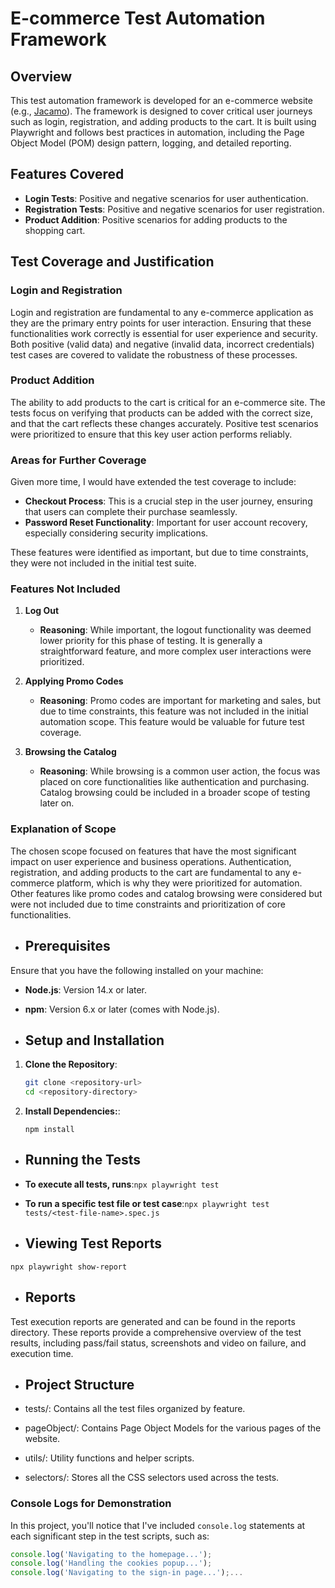 # E-commerce Test Automation Framework

## Overview

This test automation framework is developed for an e-commerce website (e.g., [Jacamo](https://www.jacamo.co.uk/)). The framework is designed to cover critical user journeys such as login, registration, and adding products to the cart. It is built using Playwright and follows best practices in automation, including the Page Object Model (POM) design pattern, logging, and detailed reporting.

## Features Covered

- **Login Tests**: Positive and negative scenarios for user authentication.
- **Registration Tests**: Positive and negative scenarios for user registration.
- **Product Addition**: Positive scenarios for adding products to the shopping cart.

## Test Coverage and Justification

### Login and Registration

Login and registration are fundamental to any e-commerce application as they are the primary entry points for user interaction. Ensuring that these functionalities work correctly is essential for user experience and security. Both positive (valid data) and negative (invalid data, incorrect credentials) test cases are covered to validate the robustness of these processes.

### Product Addition

The ability to add products to the cart is critical for an e-commerce site. The tests focus on verifying that products can be added with the correct size, and that the cart reflects these changes accurately. Positive test scenarios were prioritized to ensure that this key user action performs reliably.

### Areas for Further Coverage

Given more time, I would have extended the test coverage to include:

- **Checkout Process**: This is a crucial step in the user journey, ensuring that users can complete their purchase seamlessly.
- **Password Reset Functionality**: Important for user account recovery, especially considering security implications.

These features were identified as important, but due to time constraints, they were not included in the initial test suite.

### Features Not Included

1. **Log Out**
   - **Reasoning**: While important, the logout functionality was deemed lower priority for this phase of testing. It is generally a straightforward feature, and more complex user interactions were prioritized.

2. **Applying Promo Codes**
   - **Reasoning**: Promo codes are important for marketing and sales, but due to time constraints, this feature was not included in the initial automation scope. This feature would be valuable for future test coverage.

3. **Browsing the Catalog**
   - **Reasoning**: While browsing is a common user action, the focus was placed on core functionalities like authentication and purchasing. Catalog browsing could be included in a broader scope of testing later on.

### Explanation of Scope

The chosen scope focused on features that have the most significant impact on user experience and business operations. Authentication, registration, and adding products to the cart are fundamental to any e-commerce platform, which is why they were prioritized for automation. Other features like promo codes and catalog browsing were considered but were not included due to time constraints and prioritization of core functionalities.

- ## Prerequisites

Ensure that you have the following installed on your machine:

- **Node.js**: Version 14.x or later.
- **npm**: Version 6.x or later (comes with Node.js).

- ## Setup and Installation

1. **Clone the Repository**:

   ```bash
   git clone <repository-url>
   cd <repository-directory>
   ```
2. **Install Dependencies:**:

   `npm install`

- ## Running the Tests

- **To execute all tests, runs**:`npx playwright test`
- **To run a specific test file or test case**:`npx playwright test tests/<test-file-name>.spec.js`

- ## Viewing Test Reports
  
`npx playwright show-report`

- ## Reports
  
Test execution reports are generated and can be found in the reports directory. These reports provide a comprehensive overview of the test results, including pass/fail status, screenshots and video on failure, and execution time.

- ## Project Structure
  
- tests/: Contains all the test files organized by feature.
- pageObject/: Contains Page Object Models for the various pages of the website.
- utils/: Utility functions and helper scripts.
- selectors/: Stores all the CSS selectors used across the tests.

### Console Logs for Demonstration

In this project, you'll notice that I've included `console.log` statements at each significant step in the test scripts, such as:

```javascript
console.log('Navigating to the homepage...');
console.log('Handling the cookies popup...');
console.log('Navigating to the sign-in page...');...
